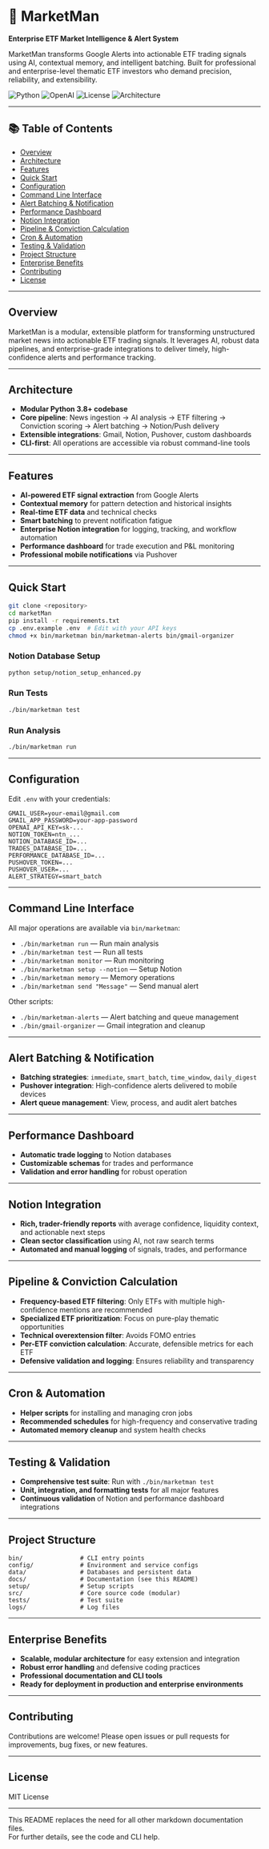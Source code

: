 # 🚀 MarketMan

**Enterprise ETF Market Intelligence & Alert System**

MarketMan transforms Google Alerts into actionable ETF trading signals using AI, contextual memory, and intelligent batching. Built for professional and enterprise-level thematic ETF investors who demand precision, reliability, and extensibility.

![Python](https://img.shields.io/badge/Python-3.8+-blue.svg)
![OpenAI](https://img.shields.io/badge/OpenAI-GPT--4-green.svg)
![License](https://img.shields.io/badge/License-MIT-yellow.svg)
![Architecture](https://img.shields.io/badge/Architecture-Modular-brightgreen.svg)

---

## 📚 Table of Contents

- [Overview](#overview)
- [Architecture](#architecture)
- [Features](#features)
- [Quick Start](#quick-start)
- [Configuration](#configuration)
- [Command Line Interface](#command-line-interface)
- [Alert Batching & Notification](#alert-batching--notification)
- [Performance Dashboard](#performance-dashboard)
- [Notion Integration](#notion-integration)
- [Pipeline & Conviction Calculation](#pipeline--conviction-calculation)
- [Cron & Automation](#cron--automation)
- [Testing & Validation](#testing--validation)
- [Project Structure](#project-structure)
- [Enterprise Benefits](#enterprise-benefits)
- [Contributing](#contributing)
- [License](#license)

---

## Overview

MarketMan is a modular, extensible platform for transforming unstructured market news into actionable ETF trading signals. It leverages AI, robust data pipelines, and enterprise-grade integrations to deliver timely, high-confidence alerts and performance tracking.

---

## Architecture

- **Modular Python 3.8+ codebase**
- **Core pipeline**: News ingestion → AI analysis → ETF filtering → Conviction scoring → Alert batching → Notion/Push delivery
- **Extensible integrations**: Gmail, Notion, Pushover, custom dashboards
- **CLI-first**: All operations are accessible via robust command-line tools

---

## Features

- **AI-powered ETF signal extraction** from Google Alerts
- **Contextual memory** for pattern detection and historical insights
- **Real-time ETF data** and technical checks
- **Smart batching** to prevent notification fatigue
- **Enterprise Notion integration** for logging, tracking, and workflow automation
- **Performance dashboard** for trade execution and P&L monitoring
- **Professional mobile notifications** via Pushover

---

## Quick Start

```bash
git clone <repository>
cd marketMan
pip install -r requirements.txt
cp .env.example .env  # Edit with your API keys
chmod +x bin/marketman bin/marketman-alerts bin/gmail-organizer
```

### Notion Database Setup

```bash
python setup/notion_setup_enhanced.py
```

### Run Tests

```bash
./bin/marketman test
```

### Run Analysis

```bash
./bin/marketman run
```

---

## Configuration

Edit `.env` with your credentials:

```env
GMAIL_USER=your-email@gmail.com
GMAIL_APP_PASSWORD=your-app-password
OPENAI_API_KEY=sk-...
NOTION_TOKEN=ntn_...
NOTION_DATABASE_ID=...
TRADES_DATABASE_ID=...
PERFORMANCE_DATABASE_ID=...
PUSHOVER_TOKEN=...
PUSHOVER_USER=...
ALERT_STRATEGY=smart_batch
```

---

## Command Line Interface

All major operations are available via `bin/marketman`:

- `./bin/marketman run` — Run main analysis
- `./bin/marketman test` — Run all tests
- `./bin/marketman monitor` — Run monitoring
- `./bin/marketman setup --notion` — Setup Notion
- `./bin/marketman memory` — Memory operations
- `./bin/marketman send "Message"` — Send manual alert

Other scripts:
- `./bin/marketman-alerts` — Alert batching and queue management
- `./bin/gmail-organizer` — Gmail integration and cleanup

---

## Alert Batching & Notification

- **Batching strategies**: `immediate`, `smart_batch`, `time_window`, `daily_digest`
- **Pushover integration**: High-confidence alerts delivered to mobile devices
- **Alert queue management**: View, process, and audit alert batches

---

## Performance Dashboard

- **Automatic trade logging** to Notion databases
- **Customizable schemas** for trades and performance
- **Validation and error handling** for robust operation

---

## Notion Integration

- **Rich, trader-friendly reports** with average confidence, liquidity context, and actionable next steps
- **Clean sector classification** using AI, not raw search terms
- **Automated and manual logging** of signals, trades, and performance

---

## Pipeline & Conviction Calculation

- **Frequency-based ETF filtering**: Only ETFs with multiple high-confidence mentions are recommended
- **Specialized ETF prioritization**: Focus on pure-play thematic opportunities
- **Technical overextension filter**: Avoids FOMO entries
- **Per-ETF conviction calculation**: Accurate, defensible metrics for each ETF
- **Defensive validation and logging**: Ensures reliability and transparency

---

## Cron & Automation

- **Helper scripts** for installing and managing cron jobs
- **Recommended schedules** for high-frequency and conservative trading
- **Automated memory cleanup** and system health checks

---

## Testing & Validation

- **Comprehensive test suite**: Run with `./bin/marketman test`
- **Unit, integration, and formatting tests** for all major features
- **Continuous validation** of Notion and performance dashboard integrations

---

## Project Structure

```
bin/                # CLI entry points
config/             # Environment and service configs
data/               # Databases and persistent data
docs/               # Documentation (see this README)
setup/              # Setup scripts
src/                # Core source code (modular)
tests/              # Test suite
logs/               # Log files
```

---

## Enterprise Benefits

- **Scalable, modular architecture** for easy extension and integration
- **Robust error handling** and defensive coding practices
- **Professional documentation and CLI tools**
- **Ready for deployment in production and enterprise environments**

---

## Contributing

Contributions are welcome! Please open issues or pull requests for improvements, bug fixes, or new features.

---

## License

MIT License

---

This README replaces the need for all other markdown documentation files.  
For further details, see the code and CLI help.